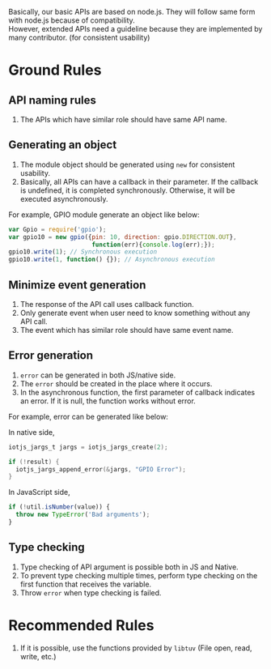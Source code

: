 Basically, our basic APIs are based on node.js. They will follow same form with node.js because of compatibility.<br>
However, extended APIs need a guideline because they are implemented by many contributor. (for consistent usability)


# Ground Rules

## API naming rules
1. The APIs which have similar role should have same API name.


## Generating an object 
1. The module object should be generated using `new` for consistent usability.
2. Basically, all APIs can have a callback in their parameter. If the callback is undefined, it is completed synchronously. Otherwise, it will be executed asynchronously.

For example, GPIO module generate an object like below:
```javascript
var Gpio = require('gpio');
var gpio10 = new gpio({pin: 10, direction: gpio.DIRECTION.OUT},
                       function(err){console.log(err);});
gpio10.write(1); // Synchronous execution
gpio10.write(1, function() {}); // Asynchronous execution
```

## Minimize event generation
1. The response of the API call uses callback function.
2. Only generate event when user need to know something without any API call.
3. The event which has similar role should have same event name.

## Error generation
1. `error` can be generated in both JS/native side.
2. The `error` should be created in the place where it occurs.
3. In the asynchronous function, the first parameter of callback indicates an error.
If it is null, the function works without error.

For example, error can be generated like below:

In native side,
```c
iotjs_jargs_t jargs = iotjs_jargs_create(2);

if (!result) {
  iotjs_jargs_append_error(&jargs, "GPIO Error");
}
```

In JavaScript side,
```javascript
if (!util.isNumber(value)) {
  throw new TypeError('Bad arguments');
}
```

## Type checking
1. Type checking of API argument is possible both in JS and Native.
2. To prevent type checking multiple times, perform type checking on the first function that receives the variable.
3. Throw `error` when type checking is failed.


# Recommended Rules
1. If it is possible, use the functions provided by `libtuv` (File open, read, write, etc.)
